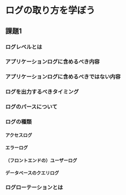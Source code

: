 # ログの取り方を学ぼう

## 課題1

### ログレベルとは

### アプリケーションログに含めるべき内容

### アプリケーションログに含めるべきではない内容

### ログを出力するべきタイミング

### ログのパースについて

### ログの種類

#### アクセスログ

#### エラーログ

#### （フロントエンドの）ユーザーログ

#### データベースのクエリログ

### ログローテーションとは

